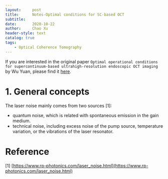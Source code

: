 ```yaml
---
layout:     post
title:      Notes-Optimal conditions for SC-based OCT 
subtitle:   
date:       2020-10-22
author:     Chao Xu
header-style: text 
catalog: true
tags:
    - Optical Coherence Tomography
---
```


If you are interested in the original paper `Optimal operational conditions for supercontinuum-based ultrahigh-resolution endoscopic OCT imaging` by Wu Yuan, please find it [here](https://www.osapublishing.org/ol/abstract.cfm?uri=ol-41-2-250).

# 1. General concepts

The laser noise mainly comes from two sources [1]:

- quantum noise, which is related with spontaneous emission in the gain medium.
- technical noise, including excess noise of the pump source, temperature variation, or  the vibrations of the laser resonator.

# Reference

[1] [https://www.rp-photonics.com/laser_noise.html](https://www.rp-photonics.com/laser_noise.html)
